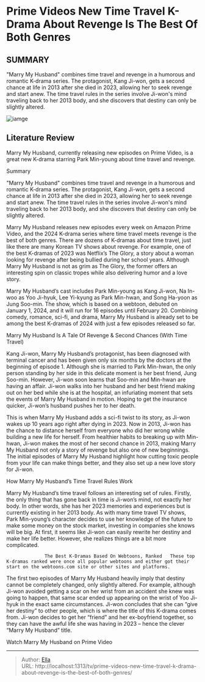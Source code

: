 # Prime Videos New Time Travel K-Drama About Revenge Is The Best Of Both Genres


## SUMMARY 



  &#34;Marry My Husband&#34; combines time travel and revenge in a humorous and romantic K-drama series.   The protagonist, Kang Ji-won, gets a second chance at life in 2013 after she died in 2023, allowing her to seek revenge and start anew.   The time travel rules in the series involve Ji-won&#39;s mind traveling back to her 2013 body, and she discovers that destiny can only be slightly altered.  

![iamge](https://static1.srcdn.com/wordpress/wp-content/uploads/2024/01/park-min-young-as-kang-ji-won-in-marry-my-husband.jpg)

## Literature Review
Marry My Husband, currently releasing new episodes on Prime Video, is a great new K-drama starring Park Min-young about time travel and revenge.





Summary

  &#34;Marry My Husband&#34; combines time travel and revenge in a humorous and romantic K-drama series.   The protagonist, Kang Ji-won, gets a second chance at life in 2013 after she died in 2023, allowing her to seek revenge and start anew.   The time travel rules in the series involve Ji-won&#39;s mind traveling back to her 2013 body, and she discovers that destiny can only be slightly altered.  







Marry My Husband releases new episodes every week on Amazon Prime Video, and the 2024 K-drama series where time travel meets revenge is the best of both genres. There are dozens of K-dramas about time travel, just like there are many Korean TV shows about revenge. For example, one of the best K-dramas of 2023 was Netflix’s The Glory, a story about a woman looking for revenge after being bullied during her school years. Although Marry My Husband is not as grim as The Glory, the former offers an interesting spin on classic tropes while also delivering humor and a love story.

Marry My Husband’s cast includes Park Min-young as Kang Ji-won, Na In-woo as Yoo Ji-hyuk, Lee Yi-kyung as Park Min-hwan, and Song Ha-yoon as Jung Soo-min. The show, which is based on a webtoon, debuted on January 1, 2024, and it will run for 16 episodes until February 20. Combining comedy, romance, sci-fi, and drama, Marry My Husband is already set to be among the best K-dramas of 2024 with just a few episodes released so far.





 Marry My Husband Is A Tale Of Revenge &amp; Second Chances (With Time Travel) 
          

Kang Ji-won, Marry My Husband’s protagonist, has been diagnosed with terminal cancer and has been given only six months by the doctors at the beginning of episode 1. Although she is married to Park Min-hwan, the only person standing by her side in this delicate moment is her best friend, Jung Soo-min. However, Ji-won soon learns that Soo-min and Min-hwan are having an affair. Ji-won walks into her husband and her best friend making out on her bed while she is at the hospital, an infuriating moment that sets the events of Marry My Husband in motion. Hoping to get the insurance quicker, Ji-won’s husband pushes her to her death.


 




This is when Marry My Husband adds a sci-fi twist to its story, as Ji-won wakes up 10 years ago right after dying in 2023. Now in 2013, Ji-won has the chance to distance herself from everyone who did her wrong while building a new life for herself. From healthier habits to breaking up with Min-hwan, Ji-won makes the most of her second chance in 2013, making Marry My Husband not only a story of revenge but also one of new beginnings. The initial episodes of Marry My Husband highlight how cutting toxic people from your life can make things better, and they also set up a new love story for Ji-won.



 How Marry My Husband’s Time Travel Rules Work 
          

Marry My Husband’s time travel follows an interesting set of rules. Firstly, the only thing that has gone back in time is Ji-won’s mind, not exactly her body. In other words, she has her 2023 memories and experiences but is currently existing in her 2013 body. As with many time travel TV shows, Park Min-young’s character decides to use her knowledge of the future to make some money on the stock market, investing in companies she knows will be big. At first, it seems like Ji-won can easily rewrite her destiny and make her life better. However, she realizes things are a bit more complicated.




                  The Best K-Dramas Based On Webtoons, Ranked   These top K-dramas ranked were once all popular webtoons and either got their start on the webtoons.com site or other sites and platforms.    

The first two episodes of Marry My Husband heavily imply that destiny cannot be completely changed, only slightly altered. For example, although Ji-won avoided getting a scar on her wrist from an accident she knew was going to happen, that same scar ended up appearing on the wrist of Yoo Ji-hyuk in the exact same circumstances. Ji-won concludes that she can “give her destiny” to other people, which is where the title of this K-drama comes from. Ji-won decides to get her “friend” and her ex-boyfriend together, so they can have the awful life she was having in 2023 – hence the clever “Marry My Husband” title.

Watch Marry My Husband on Prime Video



---

> Author: [Ella](https://instagram.hk.cn/)  
> URL: http://localhost:1313/tv/prime-videos-new-time-travel-k-drama-about-revenge-is-the-best-of-both-genres/  

